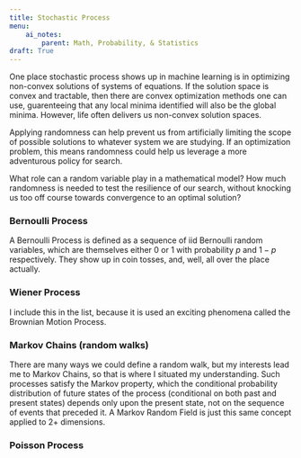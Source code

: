 ```yaml
---
title: Stochastic Process
menu:
    ai_notes:
        parent: Math, Probability, & Statistics
draft: True
---
```


One place stochastic process shows up in machine learning is in
optimizing non-convex solutions of systems of equations. If the solution
space is convex and tractable, then there are convex optimization
methods one can use, guarenteeing that any local minima identified will
also be the global minima. However, life often delivers us non-convex
solution spaces.

Applying randomness can help prevent us from artificially limiting the
scope of possible solutions to whatever system we are studying. If an
optimization problem, this means randomness could help us leverage a
more adventurous policy for search.

What role can a random variable play in a mathematical model? How much
randomness is needed to test the resilience of our search, without
knocking us too off course towards convergence to an optimal solution?

### Bernoulli Process

A Bernoulli Process is defined as a sequence of iid Bernoulli random variables,
which are themselves either $0$ or $1$ with probability $p$ and $1-p$ respectively.
They show up in coin tosses, and, well, all over the place actually.

### Wiener Process

I include this in the list, because it is used an exciting phenomena called
the Brownian Motion Process. 

### Markov Chains (random walks)

There are many ways we could define a random walk, but my interests lead me to
Markov Chains, so that is where I situated my understanding. Such processes
satisfy the Markov property, which the conditional probability distribution of 
future states of the process (conditional on both past and present states) 
depends only upon the present state, not on the sequence of events that preceded it.
A Markov Random Field is just this same concept applied to 2+ dimensions.

### Poisson Process
